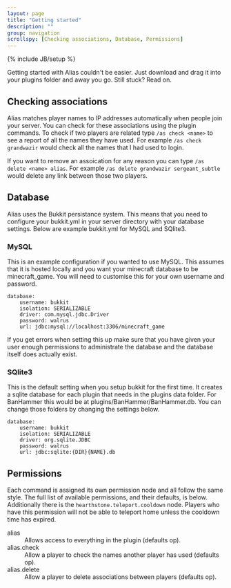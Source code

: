 ```yaml
---
layout: page
title: "Getting started"
description: ""
group: navigation
scrollspy: [Checking associations, Database, Permissions] 
---
```

{% include JB/setup %}

<p class="lead">Getting started with Alias couldn't be easier. Just download and drag it into your plugins folder and away you go. Still stuck? Read on.</p>

## Checking associations

Alias matches player names to IP addresses automatically when people join your server. You can check for these associations using the plugin commands. To check if two players are related type `/as check <name>` to see a report of all the names they have used. For example `/as check grandwazir` would check all the names that I had used to login.

If you want to remove an assoication for any reason you can type `/as delete <name> alias`. For example `/as delete grandwazir sergeant_subtle` would delete any link between those two players.

## Database

Alias uses the Bukkit persistance system. This means that you need to configure your bukkit.yml in your server directory with your database settings. Below are example bukkit.yml for MySQL and SQlite3.

### MySQL

This is an example configuration if you wanted to use MySQL. This assumes that it is hosted locally and you want your minecraft database to be minecraft_game. You will need to customise this for your own username and password.

    database:
        username: bukkit
        isolation: SERIALIZABLE
        driver: com.mysql.jdbc.Driver
        password: walrus
        url: jdbc:mysql://localhost:3306/minecraft_game

If you get errors when setting this up make sure that you have given your user enough permissions to administrate the database and the database itself does actually exist.

### SQlite3

This is the default setting when you setup bukkit for the first time. It creates a sqlite database for each plugin that needs in the plugins data folder. For BanHammer this would be at plugins/BanHammer/BanHammer.db. You can change those folders by changing the settings below.

    database:
        username: bukkit
        isolation: SERIALIZABLE
        driver: org.sqlite.JDBC
        password: walrus
        url: jdbc:sqlite:{DIR}{NAME}.db

## Permissions

Each command is assigned its own permission node and all follow the same style. The full list of available permissions, and their defaults, is below. Additionally there is the `hearthstone.teleport.cooldown` node. Players who have this permission will not be able to teleport home unless the cooldown time has expired.

<dl>
  <dt>alias</dt>
  <dd>Allows access to everything in the plugin (defaults op).</dd>
  <dt>alias.check</dt>
  <dd>Allow a player to check the names another player has used (defaults op).</dd>
  <dt>alias.delete</dt>
  <dd>Allow a player to delete associations between players (defaults op).</dd>
</dl>
